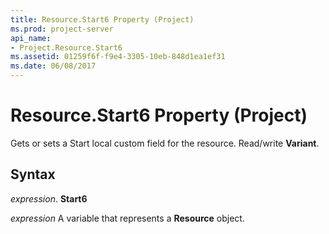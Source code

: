 ```yaml
---
title: Resource.Start6 Property (Project)
ms.prod: project-server
api_name:
- Project.Resource.Start6
ms.assetid: 01259f6f-f9e4-3305-10eb-848d1ea1ef31
ms.date: 06/08/2017
---
```



# Resource.Start6 Property (Project)

Gets or sets a Start local custom field for the resource. Read/write  **Variant**.


## Syntax

 _expression_. **Start6**

 _expression_ A variable that represents a **Resource** object.


